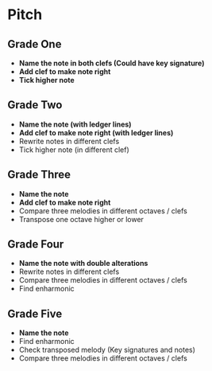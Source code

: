 # Pitch

## Grade One

- **Name the note in both clefs (Could have key signature)**
- **Add clef to make note right**
- **Tick higher note**

## Grade Two

- **Name the note (with ledger lines)**
- **Add clef to make note right (with ledger lines)**
- Rewrite notes in different clefs
- Tick higher note (in different clef)

## Grade Three

- **Name the note**
- **Add clef to make note right**
- Compare three melodies in different octaves / clefs
- Transpose one octave higher or lower

## Grade Four

- **Name the note with double alterations**
- Rewrite notes in different clefs
- Compare three melodies in different octaves / clefs
- Find enharmonic

## Grade Five

- **Name the note**
- Find enharmonic
- Check transposed melody (Key signatures and notes)
- Compare three melodies in different octaves / clefs